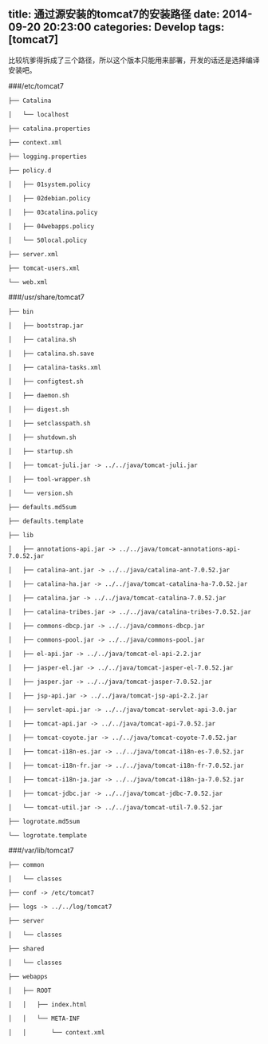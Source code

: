 title: 通过源安装的tomcat7的安装路径
date: 2014-09-20 20:23:00
categories: Develop
tags: [tomcat7]
---

比较坑爹得拆成了三个路径，所以这个版本只能用来部署，开发的话还是选择编译安装吧。

###/etc/tomcat7 

    ├── Catalina
    
    │   └── localhost
    
    ├── catalina.properties
    
    ├── context.xml
    
    ├── logging.properties
    
    ├── policy.d
    
    │   ├── 01system.policy
    
    │   ├── 02debian.policy
    
    │   ├── 03catalina.policy
    
    │   ├── 04webapps.policy
    
    │   └── 50local.policy
    
    ├── server.xml
    
    ├── tomcat-users.xml
    
    └── web.xml

<!-- more --> 

###/usr/share/tomcat7 

    ├── bin
    
    │   ├── bootstrap.jar
    
    │   ├── catalina.sh
    
    │   ├── catalina.sh.save
    
    │   ├── catalina-tasks.xml
    
    │   ├── configtest.sh
    
    │   ├── daemon.sh
    
    │   ├── digest.sh
    
    │   ├── setclasspath.sh
    
    │   ├── shutdown.sh
    
    │   ├── startup.sh
    
    │   ├── tomcat-juli.jar -> ../../java/tomcat-juli.jar
    
    │   ├── tool-wrapper.sh
    
    │   └── version.sh
    
    ├── defaults.md5sum
    
    ├── defaults.template
    
    ├── lib
    
    │   ├── annotations-api.jar -> ../../java/tomcat-annotations-api-7.0.52.jar
    
    │   ├── catalina-ant.jar -> ../../java/catalina-ant-7.0.52.jar
    
    │   ├── catalina-ha.jar -> ../../java/tomcat-catalina-ha-7.0.52.jar
    
    │   ├── catalina.jar -> ../../java/tomcat-catalina-7.0.52.jar
    
    │   ├── catalina-tribes.jar -> ../../java/catalina-tribes-7.0.52.jar
    
    │   ├── commons-dbcp.jar -> ../../java/commons-dbcp.jar
    
    │   ├── commons-pool.jar -> ../../java/commons-pool.jar
    
    │   ├── el-api.jar -> ../../java/tomcat-el-api-2.2.jar
    
    │   ├── jasper-el.jar -> ../../java/tomcat-jasper-el-7.0.52.jar
    
    │   ├── jasper.jar -> ../../java/tomcat-jasper-7.0.52.jar
    
    │   ├── jsp-api.jar -> ../../java/tomcat-jsp-api-2.2.jar
    
    │   ├── servlet-api.jar -> ../../java/tomcat-servlet-api-3.0.jar
    
    │   ├── tomcat-api.jar -> ../../java/tomcat-api-7.0.52.jar
    
    │   ├── tomcat-coyote.jar -> ../../java/tomcat-coyote-7.0.52.jar
    
    │   ├── tomcat-i18n-es.jar -> ../../java/tomcat-i18n-es-7.0.52.jar
    
    │   ├── tomcat-i18n-fr.jar -> ../../java/tomcat-i18n-fr-7.0.52.jar
    
    │   ├── tomcat-i18n-ja.jar -> ../../java/tomcat-i18n-ja-7.0.52.jar
    
    │   ├── tomcat-jdbc.jar -> ../../java/tomcat-jdbc-7.0.52.jar
    
    │   └── tomcat-util.jar -> ../../java/tomcat-util-7.0.52.jar
    
    ├── logrotate.md5sum
    
    └── logrotate.template


###/var/lib/tomcat7

    ├── common
    
    │   └── classes
    
    ├── conf -> /etc/tomcat7
    
    ├── logs -> ../../log/tomcat7
    
    ├── server
    
    │   └── classes
    
    ├── shared
    
    │   └── classes
    
    ├── webapps
    
    │   ├── ROOT
    
    │   │   ├── index.html
    
    │   │   └── META-INF
    
    │   │       └── context.xml



